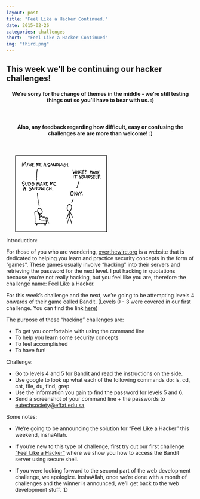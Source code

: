 ```yaml
---
layout: post
title: "Feel Like a Hacker Continued."
date: 2015-02-26
categories: challenges
short:  "Feel Like a Hacker Continued"
img: "third.png"
---
```

 
<h2>This week we’ll be continuing our hacker challenges! </h2>
  

<h4 style="text-align:center">We’re sorry for the change of themes in the middle - we’re still testing things out so you’ll have to bear with us. :) </h4><br>

<h4 style="text-align:center">Also, any feedback regarding how difficult, easy or confusing the challenges are are more than welcome! :) </h4> <br>

  <div class="col">
              <ul class="list-inline intro-social-buttons text-center">
                       <img src="/img/challenges/first-1.png" alt="Smiley face" align="middle" class="img-responsive"  > 
               </ul>
  </div>

Introduction:

For those of you who are wondering, [overthewire.org](https://www.overthewire.org)  is a website that is dedicated to helping you learn and practice security concepts in the form of “games”. These games usually involve “hacking” into their servers and retrieving the password for the next level. I put hacking in quotations because you’re not really hacking, but you feel like you are, therefore the challenge name: Feel Like a Hacker. <br>


For this week’s challenge and the next, we’re going to be attempting levels 4 onwards of their game called Bandit. (Levels 0 - 3 were covered in our first challenge. You can find the link [here](http://euts.github.io/challenges/one/)) <br>


The purpose of these “hacking” challenges are:

- To get you comfortable with using the command line <br>
- To help you learn some security concepts <br>
- To feel accomplished <br>
- To have fun! <br>


Challenge:

- Go to levels <a href="http://overthewire.org/wargames/bandit/bandit5.html">4</a> and <a href="http://overthewire.org/wargames/bandit/bandit6.html">5</a> for Bandit and read the instructions on the side. 
- Use google to look up what each of the following commands do:
ls, cd, cat, file, du, find, grep
- Use the information you gain to find the password for levels 5 and 6.
- Send a screenshot of your command line + the passwords to <a href="mailto:eutechsociety@effat.edu.sa">eutechsociety@effat.edu.sa </a>

Some notes: 

- We’re going to be announcing the solution for “Feel Like a Hacker” this weekend, inshaAllah. 


- If you’re new to this type of challenge, first try out our first challenge [“Feel Like a Hacker”](http://euts.github.io/challenges/one/) where we show you how to access the Bandit server using secure shell. 


- If you were looking forward to the second part of the web development challenge, we apologize. InshaAllah, once we’re done with a month of challenges and the winner is announced, we’ll get back to the web development stuff. :D


 

